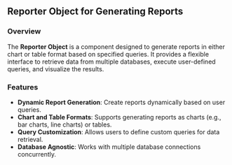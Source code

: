 ## Reporter Object for Generating Reports

### Overview

The **Reporter Object** is a component designed to generate reports in either chart or table format based on specified queries. It provides a flexible interface to retrieve data from multiple databases, execute user-defined queries, and visualize the results.

### Features

- **Dynamic Report Generation**: Create reports dynamically based on user queries.
- **Chart and Table Formats**: Supports generating reports as charts (e.g., bar charts, line charts) or tables.
- **Query Customization**: Allows users to define custom queries for data retrieval.
- **Database Agnostic**: Works with multiple database connections concurrently.